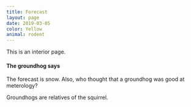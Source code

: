 ```yaml
---
title: Forecast
layout: page
date: 2019-03-05
color: Yellow
animal: rodent
---
```


This is an interior page.

#### The groundhog says

The forecast is snow.
Also, who thought that a groundhog was good at meterology?

Groundhogs are relatives of the squirrel.
